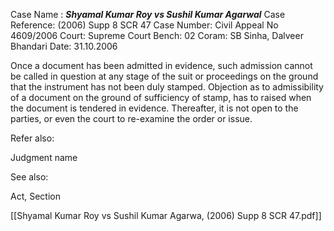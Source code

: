 Case Name : ***Shyamal Kumar Roy vs Sushil Kumar Agarwal***
Case Reference: (2006) Supp 8  SCR 47
Case Number: Civil Appeal No 4609/2006
Court: Supreme Court
Bench: 02
Coram: SB Sinha, Dalveer Bhandari
Date: 31.10.2006

Once a document has  been admitted in evidence, such admission cannot be called in  question at any stage of the suit or proceedings on the ground that the instrument has not been duly stamped. 
	Objection as to admissibility of a document on the ground of sufficiency of stamp, has to raised when the document is tendered in evidence.  Thereafter, it is not open to the parties, or even the court to re-examine the order or issue.

Refer also:

Judgment name

See also:
 
Act, Section

[[Shyamal Kumar Roy vs Sushil Kumar Agarwa, (2006) Supp 8 SCR 47.pdf]]